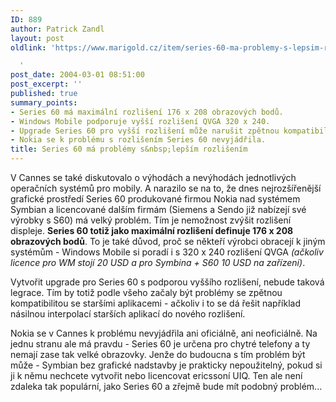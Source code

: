 ```yaml
---
ID: 889
author: Patrick Zandl
layout: post
oldlink: 'https://www.marigold.cz/item/series-60-ma-problemy-s-lepsim-rozlisenim

  '
post_date: 2004-03-01 08:51:00
post_excerpt: ''
published: true
summary_points:
- Series 60 má maximální rozlišení 176 x 208 obrazových bodů.
- Windows Mobile podporuje vyšší rozlišení QVGA 320 x 240.
- Upgrade Series 60 pro vyšší rozlišení může narušit zpětnou kompatibilitu.
- Nokia se k problému s rozlišením Series 60 nevyjádřila.
title: Series 60 má problémy s&nbsp;lepším rozlišením
---
```


<p>
V Cannes se také diskutovalo o výhodách a nevýhodách jednotlivých operačních systémů pro mobily. A narazilo se na to, že dnes nejrozšířenější grafické prostředí Series 60 produkované firmou Nokia nad systémem Symbian a licencované dalším firmám (Siemens a Sendo již nabízejí své výrobky s S60) má velký problém. Tím je nemožnost zvýšit rozlišení displeje. <STRONG>Series 60 totiž jako maximální rozlišení definuje 176 x 208 obrazových bodů</STRONG>. To je také důvod, proč se někteří výrobci obracejí k jiným systémům - Windows Mobile si poradí i s 320 x 240 rozlišení QVGA <EM>(ačkoliv licence pro WM stojí 20 USD a pro Symbina + S60 10 USD na zařízení)</EM>.</p>

<p>
Vytvořit upgrade pro Series 60 s podporou vyššího rozlišení, nebude taková legrace. Tím by totiž podle všeho začaly být problémy se zpětnou kompatibilitou se staršími aplikacemi - ačkoliv i to se dá řešit například násilnou interpolací starších aplikací do nového rozlišení. </p>

<p>
Nokia se v Cannes k problému nevyjádřila ani oficiálně, ani neoficiálně. Na jednu stranu ale má pravdu - Series 60 je určena pro chytré telefony a ty nemají zase tak velké obrazovky. Jenže do budoucna s tím problém být může - Symbian bez grafické nadstavby je prakticky nepoužitelný, pokud si ji k němu nechcete vytvořit nebo licencovat ericssoní UIQ. Ten ale není zdaleka tak populární, jako Series 60 a zřejmě bude mít podobný problém...</p>